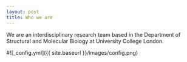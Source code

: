 ```yaml
---
layout: post
title: Who we are
---
```


We are an interdisciplinary research team based in the Department of Structural and Molecular Biology at University College London.

#![_config.yml]({{ site.baseurl }}/images/config.png)

